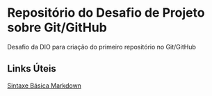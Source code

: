 # Repositório do Desafio de Projeto sobre Git/GitHub
Desafio da DIO para criação do primeiro repositório no Git/GitHub

## Links Úteis
[Sintaxe Básica Markdown](https://www.markdownguide.org/basic-syntax/)
